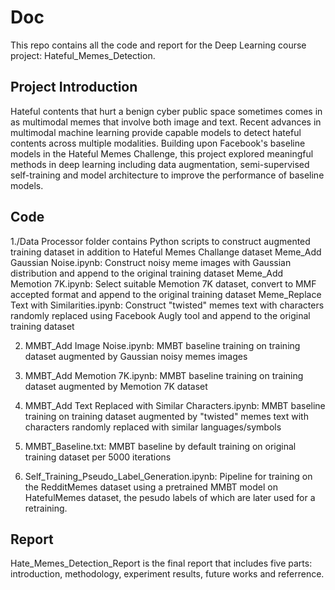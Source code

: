 # Doc

This repo contains all the code and report for the Deep Learning course project: Hateful_Memes_Detection.

## Project Introduction

Hateful contents that hurt a benign cyber public space sometimes comes in as multimodal memes that involve both image and text. Recent advances in multimodal machine learning provide capable models to detect hateful contents across multiple modalities. Building upon Facebook's baseline models in the Hateful Memes Challenge, this project explored meaningful methods in deep learning including data augmentation, semi-supervised self-training and model architecture to improve the performance of baseline models.

## Code
1./Data Processor folder contains Python scripts to construct augmented training dataset in addition to Hateful Memes Challange dataset
Meme_Add Gaussian Noise.ipynb: Construct noisy meme images with Gaussian distribution and append to the original training dataset
Meme_Add Memotion 7K.ipynb: Select suitable Memotion 7K dataset, convert to MMF accepted format and append to the original training dataset
Meme_Replace Text with Similarities.ipynb: Construct "twisted" memes text with characters randomly replaced using Facebook Augly tool and append to the original training dataset

2. MMBT_Add Image Noise.ipynb: MMBT baseline training on training dataset augmented by Gaussian noisy memes images

3. MMBT_Add Memotion 7K.ipynb:  MMBT baseline training on training dataset augmented by Memotion 7K dataset

4. MMBT_Add Text Replaced with Similar Characters.ipynb:  MMBT baseline training on training dataset augmented by "twisted" memes text with characters randomly replaced with similar languages/symbols

5. MMBT_Baseline.txt: MMBT baseline by default training on original training dataset per 5000 iterations

7. Self_Training_Pseudo_Label_Generation.ipynb: Pipeline for training on the RedditMemes dataset using a pretrained MMBT model on HatefulMemes dataset, the pesudo labels of which are later used for a retraining.

## Report
Hate_Memes_Detection_Report is the final report that includes five parts: introduction, methodology, experiment results, future works and referrence.
